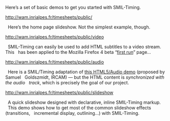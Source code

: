 Here’s a set of basic demos to get you started with SMIL-Timing.

http://wam.inrialpes.fr/timesheets/public/

  Here’s the home page slideshow. Not the simplest example, though.

http://wam.inrialpes.fr/timesheets/public/video

  SMIL-Timing can easily be used to add HTML subtitles to a video stream. This
  has been applied to the Mozilla Firefox 4 beta “[first run](http://www.mozilla.com/fr/firefox/4.0b1/firstrun/)” page…

http://wam.inrialpes.fr/timesheets/public/audio

  Here is a SMIL/Timing adaptation of [this HTML5/Audio demo](http://apm.ircam.fr/page/audio-tag/) (proposed by Samuel
  Goldszmidt, IRCAM) — but the HTML content is _synchronized with the audio
  track_, which is precisely the goal of our project.

http://wam.inrialpes.fr/timesheets/public/slideshow

  A quick slideshow designed with declarative, inline SMIL-Timing markup.
  This demo shows how to get most of the common slideshow effects (transitions,
  incremental display, outlining…) with SMIL-Timing.

